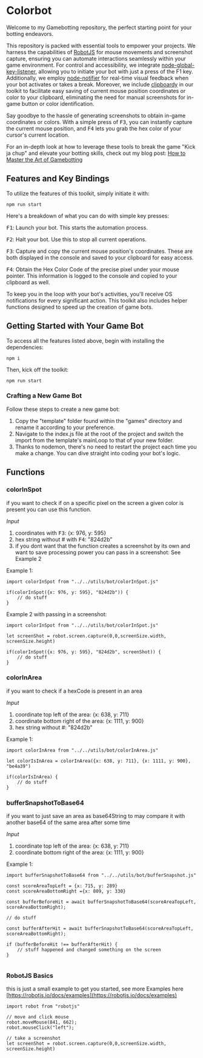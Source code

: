 # Colorbot

Welcome to my Gamebotting repository, the perfect starting point for your botting endeavors.

This repository is packed with essential tools to empower your projects. We harness the capabilities of [RobotJS](https://robotjs.io/) for mouse movements and screenshot capture, ensuring you can automate interactions seamlessly within your game environment. For control and accessibility, we integrate [node-global-key-listener](https://www.npmjs.com/package/node-global-key-listener), allowing you to initiate your bot with just a press of the F1 key. Additionally, we employ [node-notifier](https://www.npmjs.com/package/node-notifier) for real-time visual feedback when your bot activates or takes a break. Moreover, we include [clipboardy](https://www.npmjs.com/package/clipboardy) in our toolkit to facilitate easy saving of current mouse position coordinates or color to your clipboard, eliminating the need for manual screenshots for in-game button or color identification.

Say goodbye to the hassle of generating screenshots to obtain in-game coordinates or colors. With a simple press of <kbd>F3</kbd>, you can instantly capture the current mouse position, and <kbd>F4</kbd> lets you grab the hex color of your cursor's current location.

For an in-depth look at how to leverage these tools to break the game "Kick ja chup" and elevate your botting skills, check out my blog post: [How to Master the Art of Gamebotting](https://medium.com/@nickkrueger/hello-world-fb48121fcd56) 

## Features and Key Bindings
To utilize the features of this toolkit, simply initiate it with:


```npm run start```

Here's a breakdown of what you can do with simple key presses:

<kbd>F1</kbd>: Launch your bot. This starts the automation process.

<kbd>F2</kbd>: Halt your bot. Use this to stop all current operations.

<kbd>F3</kbd>: Capture and copy the current mouse position's coordinates. These are both displayed in the console and saved to your clipboard for easy access.

<kbd>F4</kbd>: Obtain the Hex Color Code of the precise pixel under your mouse pointer. This information is logged to the console and copied to your clipboard as well.

To keep you in the loop with your bot's activities, you'll receive OS notifications for every significant action.
This toolkit also includes helper functions designed to speed up the creation of game bots.

## Getting Started with Your Game Bot
To access all the features listed above, begin with installing the dependencies:

```npm i```

Then, kick off the toolkit:

```npm run start```

### Crafting a New Game Bot
Follow these steps to create a new game bot:

1. Copy the "template" folder found within the "games" directory and rename it according to your preference.
2. Navigate to the index.js file at the root of the project and switch the import from the template's mainLoop to that of your new folder.
3. Thanks to nodemon, there's no need to restart the project each time you make a change. You can dive straight into coding your bot's logic.

## Functions

### colorInSpot

if you want to check if on a specific pixel on the screen a given color is present you can use this function. 


*Input*
1. coordinates with <kbd>F3</kbd>: {x: 976, y: 595}
2. hex string without # with <kbd>F4</kbd>: "824d2b"
3. if you dont want that the function creates a screenshot by its own and want to save processing power you can pass in a screenshot: See Example 2

Example 1:
``` 
import colorInSpot from "../../utils/bot/colorInSpot.js"

if(colorInSpot({x: 976, y: 595}, "824d2b")) {
    // do stuff
}
```

Example 2 with passing in a screenshot:
``` 
import colorInSpot from "../../utils/bot/colorInSpot.js"

let screenShot = robot.screen.capture(0,0,screenSize.width, screenSize.height)

if(colorInSpot({x: 976, y: 595}, "824d2b", screenShot)) {
    // do stuff
}
```

### colorInArea

if you want to check if a hexCode is present in an area

*Input*
1. coordinate top left of the area: {x: 638, y: 711}
2. coordinate bottom right of the area: {x: 1111, y: 900}
2. hex string without #: "824d2b"

Example 1:
``` 
import colorInArea from "../../utils/bot/colorInArea.js"

let colorIsInArea = colorInArea({x: 638, y: 711}, {x: 1111, y: 900}, "be4a39")

if(colorIsInArea) {
    // do stuff
}
```

### bufferSnapshotToBase64

if you want to just save an area as base64String to may compare it with another base64 of the same area after some time

*Input*
1. coordinate top left of the area: {x: 638, y: 711}
2. coordinate bottom right of the area: {x: 1111, y: 900}

Example 1:
``` 
import bufferSnapshotToBase64 from "../../utils/bot/bufferSnapshot.js"

const scoreAreaTopLeft = {x: 715, y: 289}
const scoreAreaBottomRight ={x: 809, y: 330}

const bufferBeforeHit = await bufferSnapshotToBase64(scoreAreaTopLeft, scoreAreaBottomRight);

// do stuff

const bufferAfterHit = await bufferSnapshotToBase64(scoreAreaTopLeft, scoreAreaBottomRight);

if (bufferBeforeHit !== bufferAfterHit) {
    // stuff happened and changed something on the screen
} 
    
```

### RobotJS Basics

this is just a small example to get you started, see more Examples here
[https://robotjs.io/docs/examples](https://robotjs.io/docs/examples)

```
import robot from "robotjs"

// move and click mouse
robot.moveMouse(841, 662);
robot.mouseClick("left");

// take a screenshot
let screenShot = robot.screen.capture(0,0,screenSize.width, screenSize.height)

```

